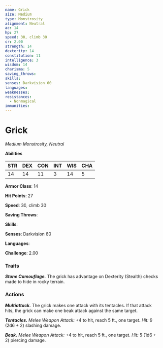 ```yaml
---
name: Grick
size: Medium
type: Monstrosity
alignment: Neutral
ac: 14
hp: 27
speed: 30, climb 30
cr: 2.00
strength: 14
dexterity: 14
constitution: 11
intelligence: 3
wisdom: 14
charisma: 5
saving_throws: 
skills: 
senses: Darkvision 60
languages: 
weaknesses:
resistances:
  - Nonmagical
immunities:
---
```


# Grick

*Medium Monstrosity, Neutral*

**Abilities**

| STR | DEX | CON | INT | WIS | CHA |
| --- | --- | --- | --- | --- | --- |
| 14 | 14 | 11 | 3 | 14 | 5 |

**Armor Class**: 14

**Hit Points**: 27

**Speed**: 30, climb 30

**Saving Throws**: 

**Skills**: 

**Senses**: Darkvision 60

**Languages**: 

**Challenge**: 2.00


### Traits
***Stone Camouflage.*** The grick has advantage on Dexterity (Stealth) checks made to hide in rocky terrain.

### Actions
***Multiattack.*** The grick makes one attack with its tentacles. If that attack hits, the grick can make one beak attack against the same target. 

***Tentacles.*** *Melee Weapon Attack:* +4 to hit, reach 5 ft., one target. *Hit:* 9 (2d6 + 2) slashing damage. 

***Beak.*** *Melee Weapon Attack:* +4 to hit, reach 5 ft., one target. *Hit:* 5 (1d6 + 2) piercing damage.
